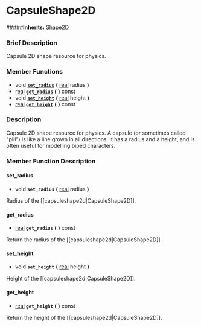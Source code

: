 #  CapsuleShape2D  
#####**Inherits:** [Shape2D](class_shape2d)

###  Brief Description  
Capsule 2D shape resource for physics.

###  Member Functions 
  * void  **[`set_radius`](#set_radius)**  **(** [real](class_real) radius  **)**
  * [real](class_real)  **[`get_radius`](#get_radius)**  **(** **)** const
  * void  **[`set_height`](#set_height)**  **(** [real](class_real) height  **)**
  * [real](class_real)  **[`get_height`](#get_height)**  **(** **)** const

###  Description  
Capsule 2D shape resource for physics. A capsule (or sometimes called "pill") is like a line grown in all directions. It has a radius and a height, and is often useful for modelling biped characters.

###  Member Function Description  

#### <a name="set_radius">set_radius</a>
  * void  **`set_radius`**  **(** [real](class_real) radius  **)**

Radius of the [[capsuleshape2d|CapsuleShape2D]].

#### <a name="get_radius">get_radius</a>
  * [real](class_real)  **`get_radius`**  **(** **)** const

Return the radius of the [[capsuleshape2d|CapsuleShape2D]].

#### <a name="set_height">set_height</a>
  * void  **`set_height`**  **(** [real](class_real) height  **)**

Height of the [[capsuleshape2d|CapsuleShape2D]].

#### <a name="get_height">get_height</a>
  * [real](class_real)  **`get_height`**  **(** **)** const

Return the height of the [[capsuleshape2d|CapsuleShape2D]].

